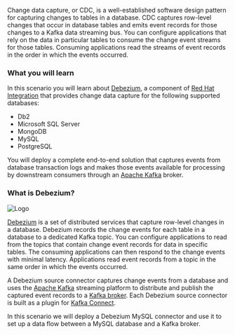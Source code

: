 Change data capture, or CDC, is a well-established software design pattern for capturing changes to tables in a database.
CDC captures row-level changes that occur in database tables and emits event records for those changes to a Kafka data streaming bus.
You can configure applications that rely on the data in particular tables to consume the change event streams for those tables.
Consuming applications read the streams of event records in the order in which the events occurred.

### What you will learn

In this scenario you will learn about [Debezium](https://debezium.io/), a component of [Red Hat Integration](https://www.redhat.com/en/products/integration) that provides change data capture for the following supported databases:

* Db2
* Microsoft SQL Server
* MongoDB
* MySQL
* PostgreSQL

You will deploy a complete end-to-end solution that captures events from database transaction logs and makes those events available for processing by downstream consumers through an [Apache Kafka](https://kafka.apache.org/) broker.

### What is Debezium?

![Logo](../../../assets/middleware/debezium-getting-started/debezium-logo.png)

[Debezium](https://debezium.io/) is a set of distributed services that capture row-level changes in a database.
Debezium records the change events for each table in a database to a dedicated Kafka topic.
You can configure applications to read from the topics that contain change event records for data in specific tables.
The consuming applications can then respond to the change events with minimal latency.
Applications read event records from a topic in the same order in which the events occurred.

 A Debezium source connector captures change events from a database and uses the [Apache Kafka](https://kafka.apache.org/) streaming platform to distribute and publish the captured event records to a [Kafka broker](https://kafka.apache.org/documentation/#uses_messaging).
Each Debezium source connector is built as a plugin for [Kafka Connect](https://kafka.apache.org/documentation/#connect).

In this scenario we will deploy a Debezium MySQL connector and use it to set up a data flow between a MySQL database and a Kafka broker.
